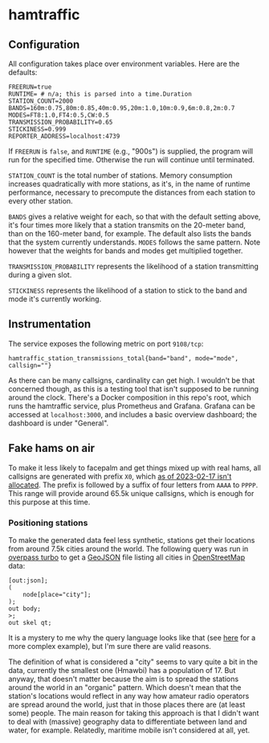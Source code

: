 # hamtraffic

## Configuration

All configuration takes place over environment variables. Here are the defaults:

```
FREERUN=true
RUNTIME= # n/a; this is parsed into a time.Duration
STATION_COUNT=2000
BANDS=160m:0.75,80m:0.85,40m:0.95,20m:1.0,10m:0.9,6m:0.8,2m:0.7
MODES=FT8:1.0,FT4:0.5,CW:0.5
TRANSMISSION_PROBABILITY=0.65
STICKINESS=0.999
REPORTER_ADDRESS=localhost:4739
```

If `FREERUN` is `false`, and `RUNTIME` (e.g., "900s") is supplied, the program will run for the specified time.
Otherwise the run will continue until terminated.

`STATION_COUNT` is the total number of stations. Memory consumption increases quadratically with more stations, as it's,
in the name of runtime performance, necessary to precompute the distances from each station to every other station.

`BANDS` gives a relative weight for each, so that with the default setting above, it's four times more likely that a
station transmits on the 20-meter band, than on the 160-meter band, for example. The default also lists the bands that
the system currently understands. `MODES` follows the same pattern. Note however that the weights for bands and modes
get multiplied together.

`TRANSMISSION_PROBABILITY` represents the likelihood of a station transmitting during a given slot.

`STICKINESS` represents the likelihood of a station to stick to the band and mode it's currently working.

## Instrumentation

The service exposes the following metric on port `9108/tcp`:

```
hamtraffic_station_transmissions_total{band="band", mode="mode", callsign=""}
```

As there can be many callsigns, cardinality can get high. I wouldn't be that concerned though, as this is a testing
tool that isn't supposed to be running around the clock. There's a Docker composition in this repo's root, which runs
the hamtraffic service, plus Prometheus and Grafana. Grafana can be accessed at `localhost:3000`, and includes a basic
overview dashboard; the dashboard is under "General".

## Fake hams on air

To make it less likely to facepalm and get things mixed up with real hams, all callsigns are generated with prefix `X0`,
which [as of 2023-02-17 isn't allocated](https://en.wikipedia.org/wiki/Amateur_radio_call_signs).
The prefix is followed by a suffix of four letters from `AAAA` to `PPPP`. This range will provide around 65.5k unique
callsigns, which is enough for this purpose at this time.

### Positioning stations

To make the generated data feel less synthetic, stations get their locations from around 7.5k cities around the world.
The following query was run in
[overpass turbo](https://overpass-turbo.eu/)
to get a
[GeoJSON](https://en.wikipedia.org/wiki/GeoJSON)
file listing all cities in
[OpenStreetMap](https://openstreetmap.org/copyright)
data:

```
[out:json];
(
    node[place="city"];
);
out body;
>;
out skel qt;
```

It is a mystery to me why the query language looks like that (see
[here](https://wiki.openstreetmap.org/wiki/Overpass_API/FAQ#What_would_a_query_look_like_to_get_all_relations_tagged_with_type=boundary_or_type=multipolygon_and_their_way-members_and_the_nodes_used_by_those_way-members?)
for a more complex example), but I'm sure there are valid reasons.

The definition of what is considered a "city" seems to vary quite a bit in the data, currently the smallest one (Hmawbi)
has a population of 17. But anyway, that doesn't matter because the aim is to spread the stations around the world in an
"organic" pattern. Which doesn't mean that the station's locations would reflect in any way how amateur radio operators
are spread around the world, just that in those places there are (at least some) people. The main reason for taking this
approach is that I didn't want to deal with (massive) geography data to differentiate between land and water, for
example. Relatedly, maritime mobile isn't considered at all, yet.
